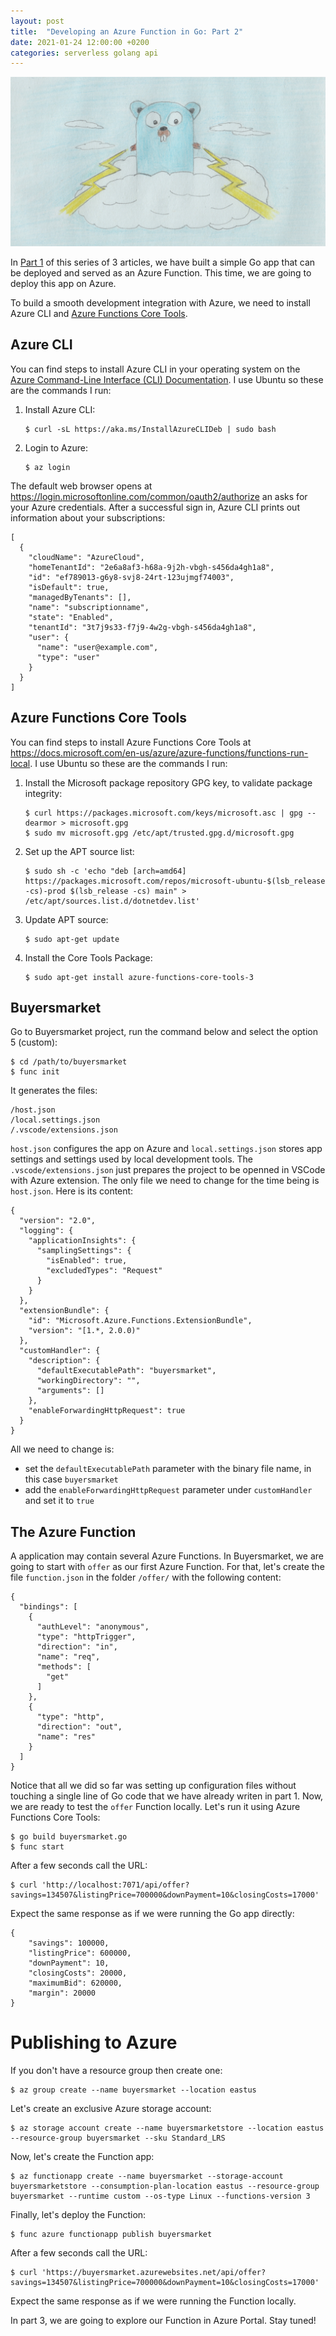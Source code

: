 ```yaml
---
layout: post
title:  "Developing an Azure Function in Go: Part 2"
date: 2021-01-24 12:00:00 +0200
categories: serverless golang api
---
```


![Golang Serverless](/images/posts/golang-serverless.jpg)

In [Part 1](https://www.hildeberto.com/2021/01/azure-function-golang.html) of this series of 3 articles, we have built a simple Go app that can be deployed and served as an Azure Function. This time, we are going to deploy this app on Azure.

<!-- more -->

To build a smooth development integration with Azure, we need to install Azure CLI and [Azure Functions Core Tools](https://docs.microsoft.com/en-us/azure/azure-functions/functions-run-local?tabs=linux%2Ccsharp%2Cbash).

## Azure CLI

You can find steps to install Azure CLI in your operating system on the [Azure Command-Line Interface (CLI) Documentation](https://docs.microsoft.com/en-ca/cli/azure/). I use Ubuntu so these are the commands I run:

1. Install Azure CLI:

       $ curl -sL https://aka.ms/InstallAzureCLIDeb | sudo bash

2. Login to Azure:

       $ az login

The default web browser opens at https://login.microsoftonline.com/common/oauth2/authorize an asks for your Azure credentials. After a successful sign in, Azure CLI prints out information about your subscriptions: 

    [
      {
        "cloudName": "AzureCloud",
        "homeTenantId": "2e6a8af3-h68a-9j2h-vbgh-s456da4gh1a8",
        "id": "ef789013-g6y8-svj8-24rt-123ujmgf74003",
        "isDefault": true,
        "managedByTenants": [],
        "name": "subscriptionname",
        "state": "Enabled",
        "tenantId": "3t7j9s33-f7j9-4w2g-vbgh-s456da4gh1a8",
        "user": {
          "name": "user@example.com",
          "type": "user"
        }
      }
    ]

## Azure Functions Core Tools

You can find steps to install Azure Functions Core Tools at https://docs.microsoft.com/en-us/azure/azure-functions/functions-run-local. I use Ubuntu so these are the commands I run:

1. Install the Microsoft package repository GPG key, to validate package integrity:

       $ curl https://packages.microsoft.com/keys/microsoft.asc | gpg --dearmor > microsoft.gpg
       $ sudo mv microsoft.gpg /etc/apt/trusted.gpg.d/microsoft.gpg

2. Set up the APT source list:

       $ sudo sh -c 'echo "deb [arch=amd64] https://packages.microsoft.com/repos/microsoft-ubuntu-$(lsb_release -cs)-prod $(lsb_release -cs) main" > /etc/apt/sources.list.d/dotnetdev.list'

3. Update APT source:

       $ sudo apt-get update

4. Install the Core Tools Package:

       $ sudo apt-get install azure-functions-core-tools-3

## Buyersmarket

Go to Buyersmarket project, run the command below and select the option 5 (custom):

    $ cd /path/to/buyersmarket
    $ func init

It generates the files:

    /host.json
    /local.settings.json
    /.vscode/extensions.json

`host.json` configures the app on Azure and `local.settings.json` stores app settings and settings used by local development tools. The `.vscode/extensions.json` just prepares the project to be openned in VSCode with Azure extension. The only file we need to change for the time being is `host.json`. Here is its content:

    {
      "version": "2.0",
      "logging": {
        "applicationInsights": {
          "samplingSettings": {
            "isEnabled": true,
            "excludedTypes": "Request"
          }
        }
      },
      "extensionBundle": {
        "id": "Microsoft.Azure.Functions.ExtensionBundle",
        "version": "[1.*, 2.0.0)"
      },
      "customHandler": {
        "description": {
          "defaultExecutablePath": "buyersmarket",
          "workingDirectory": "",
          "arguments": []
        },
        "enableForwardingHttpRequest": true
      }
    }

All we need to change is:

- set the `defaultExecutablePath` parameter with the binary file name, in this case `buyersmarket`
- add the `enableForwardingHttpRequest` parameter under `customHandler` and set it to `true`

## The Azure Function

A application may contain several Azure Functions. In Buyersmarket, we are going to start with `offer` as our first Azure Function. For that, let's create the file `function.json` in the folder `/offer/` with the following content:

    {
      "bindings": [
        {
          "authLevel": "anonymous",
          "type": "httpTrigger",
          "direction": "in",
          "name": "req",
          "methods": [
            "get"
          ]
        },
        {
          "type": "http",
          "direction": "out",
          "name": "res"
        }
      ]
    }

Notice that all we did so far was setting up configuration files without touching a single line of Go code that we have already writen in part 1. Now, we are ready to test the `offer` Function locally. Let's run it using Azure Functions Core Tools:

    $ go build buyersmarket.go
    $ func start

After a few seconds call the URL:

    $ curl 'http://localhost:7071/api/offer?savings=134507&listingPrice=700000&downPayment=10&closingCosts=17000'

Expect the same response as if we were running the Go app directly:

    {
        "savings": 100000,
        "listingPrice": 600000,
        "downPayment": 10,
        "closingCosts": 20000,
        "maximumBid": 620000,
        "margin": 20000
    }

# Publishing to Azure



If you don't have a resource group then create one:

    $ az group create --name buyersmarket --location eastus

Let's create an exclusive Azure storage account:

    $ az storage account create --name buyersmarketstore --location eastus --resource-group buyersmarket --sku Standard_LRS

Now, let's create the Function app:

    $ az functionapp create --name buyersmarket --storage-account buyersmarketstore --consumption-plan-location eastus --resource-group buyersmarket --runtime custom --os-type Linux --functions-version 3

Finally, let's deploy the Function:

    $ func azure functionapp publish buyersmarket

After a few seconds call the URL:

    $ curl 'https://buyersmarket.azurewebsites.net/api/offer?savings=134507&listingPrice=700000&downPayment=10&closingCosts=17000'

Expect the same response as if we were running the Function locally.

In part 3, we are going to explore our Function in Azure Portal. Stay tuned!